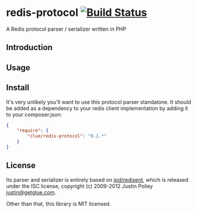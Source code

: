 # redis-protocol [![Build Status](https://travis-ci.org/clue/redis-protocol.png?branch=master)](https://travis-ci.org/clue/redis-protocol)

A Redis protocol parser / serializer written in PHP 

## Introduction

## Usage

## Install

It's very unlikely you'll want to use this protocol parser standalone. It should
be added as a dependency to your redis client implementation by adding it to
your composer.json:

```JSON
{
    "require": {
        "clue/redis-protocol": "0.1.*"
    }
}
```

## License

Its parser and serializer is entirely based on
[jpd/redisent](https://github.com/jdp/redisent), which is released under the ISC
license, copyright (c) 2009-2012 Justin Poliey <justin@getglue.com>.

Other than that, this library is MIT licensed.

